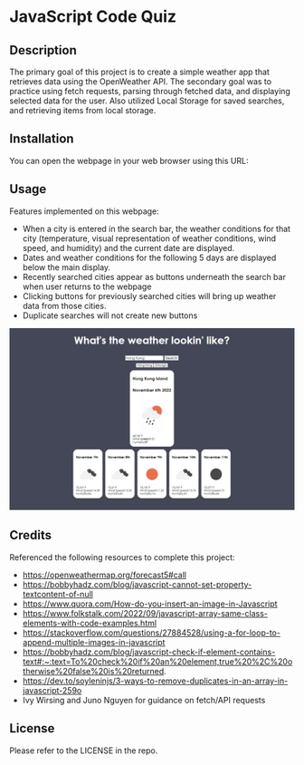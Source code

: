 # JavaScript Code Quiz
## Description

The primary goal of this project is to create a simple weather app that retrieves data using the OpenWeather API. The secondary goal was to practice using fetch requests, parsing through fetched data, and displaying selected data for the user. Also utilized Local Storage for saved searches, and retrieving items from local storage.

## Installation

You can open the webpage in your web browser using this URL: 

## Usage
Features implemented on this webpage:
* When a city is entered in the search bar, the weather conditions for that city (temperature, visual representation of weather conditions, wind speed, and humidity) and the current date are displayed.
* Dates and weather conditions for the following 5 days are displayed below the main display.
* Recently searched cities appear as buttons underneath the search bar when user returns to the webpage
* Clicking buttons for previously searched cities will bring up weather data from those cities.
* Duplicate searches will not create new buttons

![Webpage Screenshot](./assets/screenshot.PNG)


## Credits
Referenced the following resources to complete this project:
* https://openweathermap.org/forecast5#call 
* https://bobbyhadz.com/blog/javascript-cannot-set-property-textcontent-of-null
* https://www.quora.com/How-do-you-insert-an-image-in-Javascript
* https://www.folkstalk.com/2022/09/javascript-array-same-class-elements-with-code-examples.html
* https://stackoverflow.com/questions/27884528/using-a-for-loop-to-append-multiple-images-in-javascript
* https://bobbyhadz.com/blog/javascript-check-if-element-contains-text#:~:text=To%20check%20if%20an%20element,true%20%2C%20otherwise%20false%20is%20returned.
* https://dev.to/soyleninjs/3-ways-to-remove-duplicates-in-an-array-in-javascript-259o
* Ivy Wirsing and Juno Nguyen for guidance on fetch/API requests

## License
Please refer to the LICENSE in the repo.
